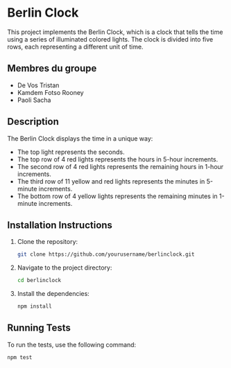 # Berlin Clock

This project implements the Berlin Clock, which is a clock that tells the time using a series of illuminated colored lights. The clock is divided into five rows, each representing a different unit of time.

## Membres du groupe

- De Vos Tristan
- Kamdem Fotso Rooney
- Paoli Sacha

## Description

The Berlin Clock displays the time in a unique way:
- The top light represents the seconds.
- The top row of 4 red lights represents the hours in 5-hour increments.
- The second row of 4 red lights represents the remaining hours in 1-hour increments.
- The third row of 11 yellow and red lights represents the minutes in 5-minute increments.
- The bottom row of 4 yellow lights represents the remaining minutes in 1-minute increments.

## Installation Instructions

1. Clone the repository:
    ```sh
    git clone https://github.com/yourusername/berlinclock.git
    ```

2. Navigate to the project directory:
    ```sh
    cd berlinclock
    ```

3. Install the dependencies:
    ```sh
    npm install
    ```

## Running Tests

To run the tests, use the following command:
```sh
npm test
```